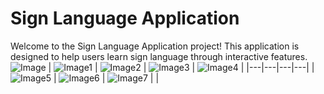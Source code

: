 # Sign Language Application

Welcome to the Sign Language Application project! This application is designed to help users learn sign language through interactive features.![Image](https://github.com/user-attachments/assets/bb3ae6ad-6659-4032-8ad8-e383c0bcc334)
| ![Image1](https://github.com/user-attachments/assets/aec88e5b-b760-484a-90e8-fd14f6ea5e63) | ![Image2](https://github.com/user-attachments/assets/3369a541-f44d-4d25-977f-e581d43bb9a5) | ![Image3](https://github.com/user-attachments/assets/1677e575-dfc1-4fe0-bc50-fa731a6ae836) | ![Image4](https://github.com/user-attachments/assets/dd89355a-f49c-4311-9853-a0763229cc30) |
|---|---|---|---|
| ![Image5](https://github.com/user-attachments/assets/24233aa7-8147-4544-b620-664485c48176) | ![Image6](https://github.com/user-attachments/assets/d0a714c0-c4c9-4fd7-a3e9-fbf2d5ba0b2a) | ![Image7](https://github.com/user-attachments/assets/7ca9a2f0-8319-49b6-ab25-0e6f24c19464) |   |
